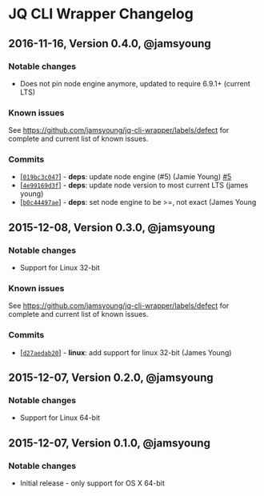 # JQ CLI Wrapper Changelog

## 2016-11-16, Version 0.4.0, @jamsyoung

### Notable changes

* Does not pin node engine anymore, updated to require 6.9.1+ (current LTS)

### Known issues

See https://github.com/jamsyoung/jq-cli-wrapper/labels/defect for complete and current list of known
issues.

### Commits

* [[`019bc3c047`](https://github.com/jamsyoung/jq-cli-wrapper/commit/019bc3c047)] - **deps**: update
  node engine (#5) (Jamie Young) [#5](https://github.com/jamsyoung/jq-cli-wrapper/pull/5)
* [[`4e99169d3f`](https://github.com/jamsyoung/jq-cli-wrapper/commit/4e99169d3f)] - **deps**: update
  node version to most current LTS (james young)
* [[`b0c44497ae`](https://github.com/jamsyoung/jq-cli-wrapper/commit/b0c44497ae)] - **deps**: set
  node engine to be >=, not exact (James Young

## 2015-12-08, Version 0.3.0, @jamsyoung

### Notable changes

* Support for Linux 32-bit

### Known issues

See https://github.com/jamsyoung/jq-cli-wrapper/labels/defect for complete and current list of known
issues.

### Commits

* [[`d27aedab20`](https://github.com/jamsyoung/jq-cli-wrapper/commit/d27aedab20)] - **linux**: add
  support for linux 32-bit (James Young)

## 2015-12-07, Version 0.2.0, @jamsyoung

### Notable changes

* Support for Linux 64-bit

## 2015-12-07, Version 0.1.0, @jamsyoung

### Notable changes

* Initial release - only support for OS X 64-bit

